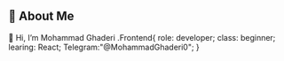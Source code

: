 
## 🔱 About Me
👋 Hi, I’m Mohammad Ghaderi
.Frontend{
    role: developer; 
    class: beginner;
    learing: React;
    Telegram:"@MohammadGhaderi0";
}    



